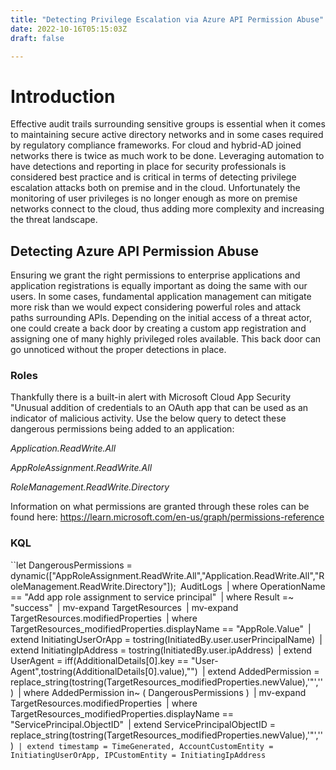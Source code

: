 ```yaml
---
title: "Detecting Privilege Escalation via Azure API Permission Abuse"
date: 2022-10-16T05:15:03Z
draft: false

---
```


# Introduction

Effective audit trails surrounding sensitive groups is essential when it comes to maintaining secure active directory networks and in some cases required by regulatory compliance frameworks. For cloud and hybrid-AD joined networks there is twice as much work to be done. Leveraging automation to have detections and reporting in place for security professionals is considered best practice and is critical in terms of detecting privilege escalation attacks both on premise and in the cloud. Unfortunately the monitoring of user privileges is no longer enough as more on premise networks connect to the cloud, thus adding more complexity and increasing the threat landscape. 

## Detecting Azure API Permission Abuse

Ensuring we grant the right permissions to enterprise applications and application registrations is equally important as doing the same with our users. In some cases, fundamental application management can mitigate more risk than we would expect considering powerful roles and attack paths surrounding APIs. Depending on the initial access of a threat actor, one could create a back door by creating a custom app registration and assigning one of many highly privileged roles available. This back door can go unnoticed without the proper detections in place.

### Roles

Thankfully there is a built-in alert with Microsoft Cloud App Security "Unusual addition of credentials to an OAuth app that can be used as an indicator of malicious activity. Use the below query to detect these dangerous permissions being added to an application: 

*Application.ReadWrite.All*

*AppRoleAssignment.ReadWrite.All*

*RoleManagement.ReadWrite.Directory*

Information on what permissions are granted through these roles can be found here: https://learn.microsoft.com/en-us/graph/permissions-reference

###  KQL

``let DangerousPermissions = dynamic(["AppRoleAssignment.ReadWrite.All","Application.ReadWrite.All","RoleManagement.ReadWrite.Directory"]);`
 `AuditLogs`
 `| where OperationName == "Add app role assignment to service principal"`
 `| where Result =~ "success"`
 `| mv-expand TargetResources`
 `| mv-expand TargetResources.modifiedProperties`
 `| where TargetResources_modifiedProperties.displayName == "AppRole.Value"`
 `| extend InitiatingUserOrApp = tostring(InitiatedBy.user.userPrincipalName)`
 `| extend InitiatingIpAddress = tostring(InitiatedBy.user.ipAddress)`
 `| extend UserAgent = iff(AdditionalDetails[0].key == "User-Agent",tostring(AdditionalDetails[0].value),"")`
 `| extend AddedPermission = replace_string(tostring(TargetResources_modifiedProperties.newValue),'"','')`
 `| where AddedPermission in~ ( DangerousPermissions )`
 `| mv-expand TargetResources.modifiedProperties`
 `| where TargetResources_modifiedProperties.displayName == "ServicePrincipal.ObjectID"`
 `| extend ServicePrincipalObjectID = replace_string(tostring(TargetResources_modifiedProperties.newValue),'"','')`
 | extend timestamp = TimeGenerated, AccountCustomEntity = InitiatingUserOrApp, IPCustomEntity = InitiatingIpAddress`

 

